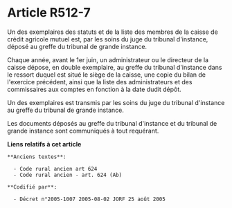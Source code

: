# Article R512-7

Un des exemplaires des statuts et de la liste des membres de la caisse de crédit agricole mutuel est, par les soins du juge
du tribunal d'instance, déposé au greffe du tribunal de grande instance.

Chaque année, avant le 1er juin, un administrateur ou le directeur de la caisse dépose, en double exemplaire, au greffe du
tribunal d'instance dans le ressort duquel est situé le siège de la caisse, une copie du bilan de l'exercice précédent, ainsi
que la liste des administrateurs et des commissaires aux comptes en fonction à la date dudit dépôt.

Un des exemplaires est transmis par les soins du juge du tribunal d'instance au greffe du tribunal de grande instance.

Les documents déposés au greffe du tribunal d'instance et du tribunal de grande instance sont communiqués à tout requérant.

**Liens relatifs à cet article**

	**Anciens textes**:

	  - Code rural ancien art 624
	  - Code rural ancien - art. 624 (Ab)

	**Codifié par**:

	  - Décret n°2005-1007 2005-08-02 JORF 25 août 2005
